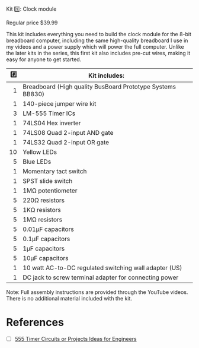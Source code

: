 Kit :one:: Clock module

Regular price $39.99

This kit includes everything you need to build the clock module for the 8-bit breadboard computer, including the same high-quality breadboard I use in my videos and a power supply which will power the full computer. Unlike the later kits in the series, this first kit also includes pre-cut wires, making it easy for anyone to get started.

| :hash: | Kit includes: |
|-:|-|
|  1	| Breadboard (High quality BusBoard Prototype Systems BB830) |
|  1	| 140-piece jumper wire kit    |
|  3	| LM-555 Timer ICs             |
|  1	| 74LS04 Hex inverter          |
|  1	| 74LS08 Quad 2-input AND gate |
|  1	| 74LS32 Quad 2-input OR gate  |
| 10 |	Yellow LEDs |
|  5	| Blue LEDs |
|  1	| Momentary tact switch |
|  1	| SPST slide switch |
|  1	| 1MΩ potentiometer |
|  5	| 220Ω resistors |
|  5	| 1KΩ resistors |
|  5	| 1MΩ resistors |
|  5	| 0.01µF capacitors |
|  5	| 0.1µF capacitors |
|  5	| 1µF capacitors |
|  5	| 10µF capacitors |
|  1	| 10 watt AC-to-DC regulated switching wall adapter (US) |
|  1	| DC jack to screw terminal adapter for connecting power |
 

Note: Full assembly instructions are provided through the YouTube videos. There is no additional material included with the kit.


# References

- [ ] [555 Timer Circuits or Projects Ideas for Engineers](https://www.elprocus.com/555-timer-circuits-for-engineering-students)
